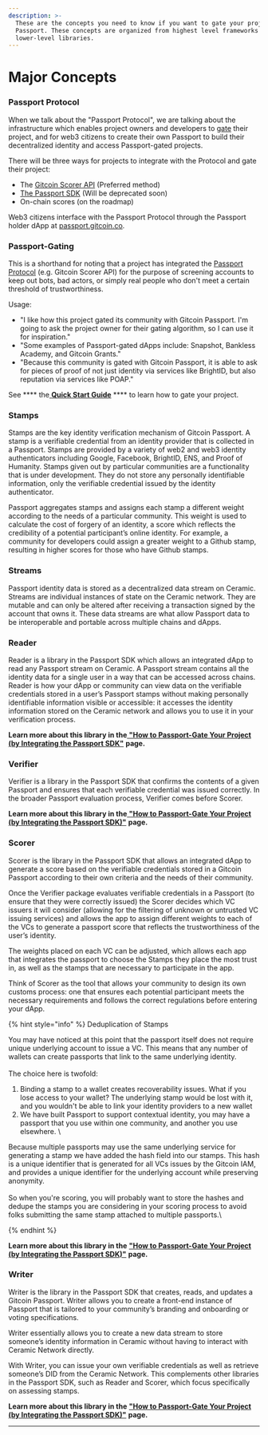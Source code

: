 ```yaml
---
description: >-
  These are the concepts you need to know if you want to gate your project with
  Passport. These concepts are organized from highest level frameworks to
  lower-level libraries.
---
```


# Major Concepts

### Passport Protocol

When we talk about the "Passport Protocol", we are talking about the infrastructure which enables project owners and developers to [gate](major-concepts.md#passport-gating) their project, and for web3 citizens to create their own Passport to build their decentralized identity and access Passport-gated projects.

There will be three ways for projects to integrate with the Protocol and gate their project:

* The [Gitcoin Scorer API](https://app.gitbook.com/o/Aqbtj6s4OkLaygileCka/s/ttgfRNVjO2DcVvUNyst9/\~/changes/31/gitcoin-passport-sdk/scorer-api/\~/comments/ShtmZJpx8ConO0SXe5xV?context=post) (Preferred method)
* [The Passport SDK](passport-sdk/getting-started.md) (Will be deprecated soon)
* On-chain scores (on the roadmap)

Web3 citizens interface with the Passport Protocol through the Passport holder dApp at [passport.gitcoin.co](https://passport.gitcoin.co/).

### Passport-Gating

This is a shorthand for noting that a project has integrated the [Passport Protocol](major-concepts.md#passport-protocol) (e.g. Gitcoin Scorer API) for the purpose of screening accounts to keep out bots, bad actors, or simply real people who don't meet a certain threshold of trustworthiness.

Usage:

* "I like how this project gated its community with Gitcoin Passport. I'm going to ask the project owner for their gating algorithm, so I can use it for inspiration."
* "Some examples of Passport-gated dApps include: Snapshot, Bankless Academy, and Gitcoin Grants."
* "Because this community is gated with Gitcoin Passport, it is able to ask for pieces of proof of not just identity via services like BrightID, but also reputation via services like POAP."

See **** the[ **Quick Start Guide**](quick-start-guide.md) **** to learn how to gate your project.

### Stamps&#x20;

Stamps are the key identity verification mechanism of Gitcoin Passport. A stamp is a verifiable credential from an identity provider that is collected in a Passport. Stamps are provided by a variety of web2 and web3 identity authenticators including Google, Facebook, BrightID, ENS, and Proof of Humanity. Stamps given out by particular communities are a functionality that is under development. They do not store any personally identifiable information, only the verifiable credential issued by the identity authenticator.

Passport aggregates stamps and assigns each stamp a different weight according to the needs of a particular community. This weight is used to calculate the cost of forgery of an identity, a score which reflects the credibility of a potential participant’s online identity. For example, a community for developers could assign a greater weight to a Github stamp, resulting in higher scores for those who have Github stamps.

### Streams

Passport identity data is stored as a decentralized data stream on Ceramic. Streams are individual instances of state on the Ceramic network. They are mutable and can only be altered after receiving a transaction signed by the account that owns it. These data streams are what allow Passport data to be interoperable and portable across multiple chains and dApps.

### **Reader**

Reader is a library in the Passport SDK which allows an integrated dApp to read any Passport stream on Ceramic. A Passport stream contains all the identity data for a single user in a way that can be accessed across chains. Reader is how your dApp or community can view data on the verifiable credentials stored in a user’s Passport stamps without making personally identifiable information visible or accessible: it accesses the identity information stored on the Ceramic network and allows you to use it in your verification process.

**Learn more about this library in the**[ **"How to Passport-Gate Your Project (by Integrating the Passport SDK"**](passport-sdk/integrating-passport-in-your-dapp.md) **page.**

### Verifier

Verifier is a library in the Passport SDK that confirms the contents of a given Passport and ensures that each verifiable credential was issued correctly. In the broader Passport evaluation process, Verifier comes before Scorer.

**Learn more about this library in the**[ **"How to Passport-Gate Your Project (by Integrating the Passport SDK)"**](passport-sdk/integrating-passport-in-your-dapp.md) **page.**

### **Scorer**

Scorer is the library in the Passport SDK that allows an integrated dApp to generate a score based on the verifiable credentials stored in a Gitcoin Passport according to their own criteria and the needs of their community.&#x20;

Once the Verifier package evaluates verifiable credentials in a Passport (to ensure that they were correctly issued) the Scorer decides which VC issuers it will consider (allowing for the filtering of unknown or untrusted VC issuing services) and allows the app to assign different weights to each of the VCs to generate a passport score that reflects the trustworthiness of the user’s identity.&#x20;

The weights placed on each VC can be adjusted, which allows each app that integrates the passport to choose the Stamps they place the most trust in, as well as the stamps that are necessary to participate in the app.&#x20;

Think of Scorer as the tool that allows your community to design its own customs process: one that ensures each potential participant meets the necessary requirements and follows the correct regulations before entering your dApp.

{% hint style="info" %}
Deduplication of Stamps

You may have noticed at this point that the passport itself does not require unique underlying account to issue a VC. This means that any number of wallets can create passports that link to the same underlying identity.\
\
The choice here is twofold:

1. Binding a stamp to a wallet creates recoverability issues. What if you lose access to your wallet? The underlying stamp would be lost with it, and you wouldn't be able to link your identity providers to a new wallet
2. We have built Passport to support contextual identity, you may have a passport that you use within one community, and another you use elsewhere. \


Because multiple passports may use the same underlying service for generating a stamp we have added the hash field into our stamps. This hash is a unique identifier that is generated for all VCs issues by the Gitcoin IAM, and provides a unique identifier for the underlying account while preserving anonymity.\
\
So when you're scoring, you will probably want to store the hashes and dedupe the stamps you are considering in your scoring process to avoid folks submitting the same stamp attached to multiple passports.\

{% endhint %}

**Learn more about this library in the** [**"How to Passport-Gate Your Project (by Integrating the Passport SDK)"**](passport-sdk/integrating-passport-in-your-dapp.md) **page.**

### Writer

Writer is the library in the Passport SDK that creates, reads, and updates a Gitcoin Passport. Writer allows you to create a front-end instance of Passport that is tailored to your community’s branding and onboarding or voting specifications.&#x20;

Writer essentially allows you to create a new data stream to store someone’s identity information in Ceramic without having to interact with Ceramic Network directly.&#x20;

With Writer, you can issue your own verifiable credentials as well as retrieve someone’s DID from the Ceramic Network. This complements other libraries in the Passport SDK, such as Reader and Scorer, which focus specifically on assessing stamps.

**Learn more about this library in the** [**"How to Passport-Gate Your Project (by Integrating the Passport SDK)"**](passport-sdk/integrating-passport-in-your-dapp.md) **page.**

****
